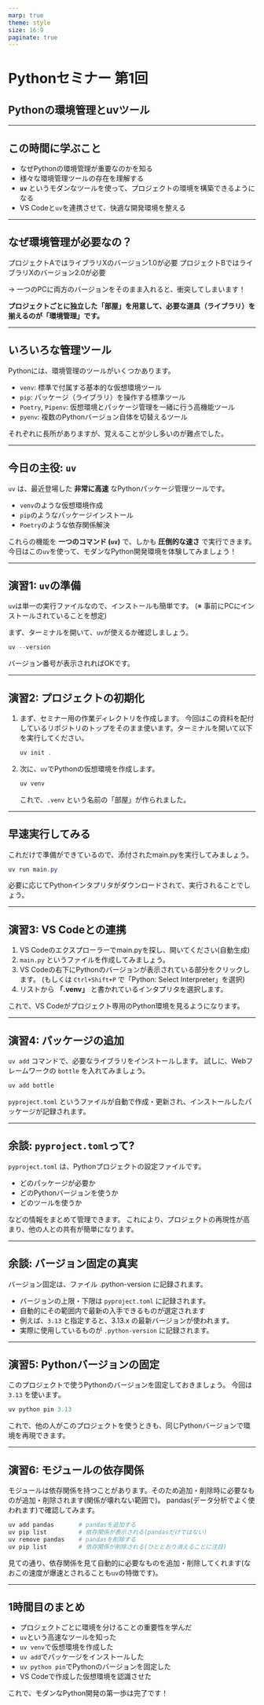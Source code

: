 ```yaml
---
marp: true
theme: style
size: 16:9
paginate: true
---
```

<script type="module"> <!-- Mermaidは常に使うわけでは無いので削除してもよいが、後のスライドで使うので残しておく -->
import mermaid from 'https://cdn.jsdelivr.net/npm/mermaid@11.4.1/dist/mermaid.esm.min.mjs';
mermaid.initialize({ startOnLoad: true });
</script>

# Pythonセミナー 第1回

## Pythonの環境管理とuvツール

---

## この時間に学ぶこと

- なぜPythonの環境管理が重要なのかを知る
- 様々な環境管理ツールの存在を理解する
- **`uv`** というモダンなツールを使って、プロジェクトの環境を構築できるようになる
- VS Codeと`uv`を連携させて、快適な開発環境を整える

---

## なぜ環境管理が必要なの？

プロジェクトAではライブラリXのバージョン1.0が必要
プロジェクトBではライブラリXのバージョン2.0が必要

→ 一つのPCに両方のバージョンをそのまま入れると、衝突してしまいます！

**プロジェクトごとに独立した「部屋」を用意して、必要な道具（ライブラリ）を揃えるのが「環境管理」です。**

---

## いろいろな管理ツール

Pythonには、環境管理のツールがいくつかあります。

* `venv`: 標準で付属する基本的な仮想環境ツール
* `pip`: パッケージ（ライブラリ）を操作する標準ツール
* `Poetry`, `Pipenv`: 仮想環境とパッケージ管理を一緒に行う高機能ツール
* `pyenv`: 複数のPythonバージョン自体を切替えるツール

それぞれに長所がありますが、覚えることが少し多いのが難点でした。

---

## 今日の主役: `uv`

`uv` は、最近登場した **非常に高速** なPythonパッケージ管理ツールです。

- `venv`のような仮想環境作成
- `pip`のようなパッケージインストール
- `Poetry`のような依存関係解決

これらの機能を **一つのコマンド (`uv`)** で、しかも **圧倒的な速さ** で実行できます。
今日はこの`uv`を使って、モダンなPython開発環境を体験してみましょう！

---

## 演習1: `uv`の準備

`uv`は単一の実行ファイルなので、インストールも簡単です。
(※ 事前にPCにインストールされていることを想定)

まず、ターミナルを開いて、`uv`が使えるか確認しましょう。

```powershell
uv --version
```

バージョン番号が表示されればOKです。

---

## 演習2: プロジェクトの初期化

1.  まず、セミナー用の作業ディレクトリを作成します。
    今回はこの資料を配付しているリポジトリのトップをそのまま使います。ターミナルを開いて以下を実行してください。
    ```powershell
    uv init .
    ```

2.  次に、`uv`でPythonの仮想環境を作成します。
    ```powershell
    uv venv
    ```
    これで、`.venv` という名前の「部屋」が作られました。

---

## 早速実行してみる

これだけで準備ができているので、添付されたmain.pyを実行してみましょう。

```powershell
uv run main.py
```

必要に応じてPythonインタプリタがダウンロードされて、実行されることでしょう。

---

## 演習3: VS Codeとの連携

1.  VS Codeのエクスプローラーでmain.pyを探し、開いてください(自動生成)
2.  `main.py` というファイルを作成してみましょう。
3.  VS Codeの右下にPythonのバージョンが表示されている部分をクリックします。
    (もしくは `Ctrl+Shift+P` で「Python: Select Interpreter」を選択)
4.  リストから **「.venv」** と書かれているインタプリタを選択します。

これで、VS Codeがプロジェクト専用のPython環境を見るようになります。

---

## 演習4: パッケージの追加

`uv add` コマンドで、必要なライブラリをインストールします。
試しに、Webフレームワークの `bottle` を入れてみましょう。

```powershell
uv add bottle
```

`pyproject.toml` というファイルが自動で作成・更新され、インストールしたパッケージが記録されます。

---

## 余談: `pyproject.toml`って?

`pyproject.toml` は、Pythonプロジェクトの設定ファイルです。

- どのパッケージが必要か
- どのPythonバージョンを使うか
- どのツールを使うか

などの情報をまとめて管理できます。
これにより、プロジェクトの再現性が高まり、他の人との共有が簡単になります。

---

## 余談: バージョン固定の真実

バージョン固定は、ファイル .python-version に記録されます。

- バージョンの上限・下限は `pyproject.toml` に記録されます。
- 自動的にその範囲内で最新の入手できるものが選定されます
- 例えば、`3.13` と指定すると、3.13.x の最新バージョンが使われます。
- 実際に使用しているものが `.python-version` に記録されます。
---

## 演習5: Pythonバージョンの固定

このプロジェクトで使うPythonのバージョンを固定しておきましょう。
今回は `3.13` を使います。

```powershell
uv python pin 3.13
```

これで、他の人がこのプロジェクトを使うときも、同じPythonバージョンで環境を再現できます。

---

## 演習6: モジュールの依存関係

モジュールは依存関係を持つことがあります。そのため追加・削除時に必要なものが追加・削除されます(関係が壊れない範囲で)。
pandas(データ分析でよく使われます)で確認してみます。

```powershell
uv add pandas       # pandasを追加する
uv pip list         # 依存関係が表示される(pandasだけではない)
uv remove pandas    # pandasを削除する
uv pip list         # 依存関係が削除される(ひととおり消えることに注目)
```

見ての通り、依存関係を見て自動的に必要なものを追加・削除してくれます(なおこの速度が爆速とされることも`uv`の特徴です)。

---

## 1時間目のまとめ

- プロジェクトごとに環境を分けることの重要性を学んだ
- `uv`という高速なツールを知った
- `uv venv`で仮想環境を作成した
- `uv add`でパッケージをインストールした
- `uv python pin`でPythonのバージョンを固定した
- VS Codeで作成した仮想環境を認識させた

これで、モダンなPython開発の第一歩は完了です！
